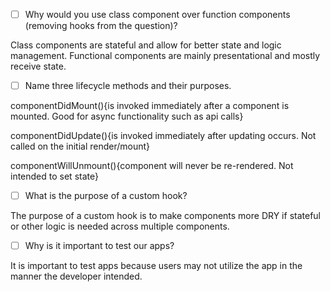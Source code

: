 - [ ] Why would you use class component over function components (removing hooks from the question)?

Class components are stateful and allow for better state and logic management. Functional components are mainly presentational
and mostly receive state. 

- [ ] Name three lifecycle methods and their purposes.

componentDidMount(){is invoked immediately after a component is mounted. Good for async functionality such as api calls}

componentDidUpdate(){is invoked immediately after updating occurs. Not called on the initial render/mount}

componentWillUnmount(){component will never be re-rendered. Not intended to set state}

- [ ] What is the purpose of a custom hook?

The purpose of a custom hook is to make components more DRY if stateful or other logic is needed across multiple components.

- [ ] Why is it important to test our apps?

It is important to test apps because users may not utilize the app in the manner the developer intended. 